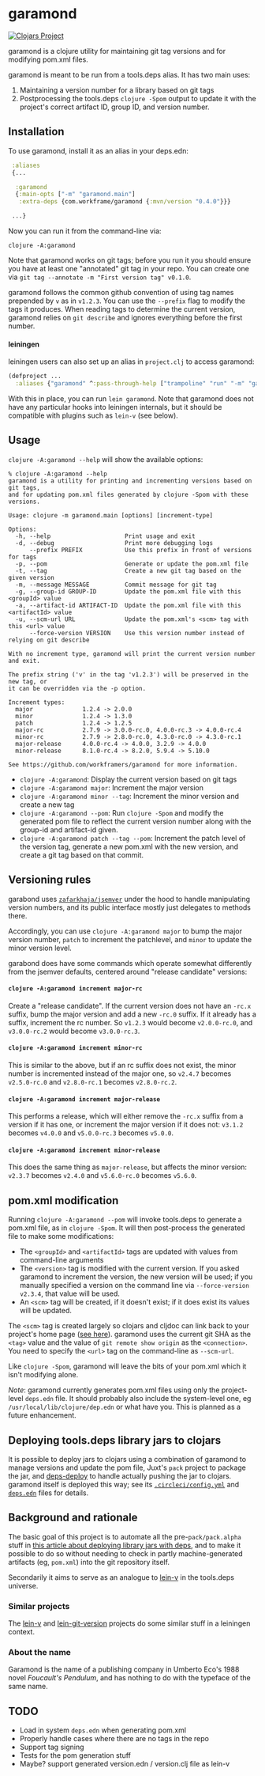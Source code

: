 # garamond

[![Clojars Project](https://img.shields.io/clojars/v/com.workframe/garamond.svg)](https://clojars.org/com.workframe/garamond)

garamond is a clojure utility for maintaining git tag versions and for
modifying pom.xml files.

garamond is meant to be run from a tools.deps alias. It has two main uses:

1. Maintaining a version number for a library based on git tags
2. Postprocessing the tools.deps `clojure -Spom` output to update it
   with the project's correct artifact ID, group ID, and version number.

## Installation

To use garamond, install it as an alias in your deps.edn:

```clojure
 :aliases
 {...

  :garamond
  {:main-opts ["-m" "garamond.main"]
   :extra-deps {com.workframe/garamond {:mvn/version "0.4.0"}}}

 ...}
```

Now you can run it from the command-line via:

`clojure -A:garamond`

Note that garamond works on git tags; before you run it you should ensure
you have at least one "annotated" git tag in your repo. You can create one
via `git tag --annotate -m "First version tag" v0.1.0`.

garamond follows the common github convention of using tag names
prepended by `v` as in `v1.2.3`. You can use the `--prefix` flag to
modify the tags it produces. When reading tags to determine the current
version, garamond relies on `git describe` and ignores everything before
the first number.

#### leiningen

leiningen users can also set up an alias in `project.clj` to access garamond:

```clojure
(defproject ...
  :aliases {"garamond" ^:pass-through-help ["trampoline" "run" "-m" "garamond.main"]})
```

With this in place, you can run `lein garamond`. Note that garamond does not
have any particular hooks into leiningen internals, but it should be compatible
with plugins such as `lein-v` (see below).

## Usage

`clojure -A:garamond --help` will show the available options:

```
% clojure -A:garamond --help
garamond is a utility for printing and incrementing versions based on git tags,
and for updating pom.xml files generated by clojure -Spom with these versions.

Usage: clojure -m garamond.main [options] [increment-type]

Options:
  -h, --help                     Print usage and exit
  -d, --debug                    Print more debugging logs
      --prefix PREFIX            Use this prefix in front of versions for tags
  -p, --pom                      Generate or update the pom.xml file
  -t, --tag                      Create a new git tag based on the given version
  -m, --message MESSAGE          Commit message for git tag
  -g, --group-id GROUP-ID        Update the pom.xml file with this <groupId> value
  -a, --artifact-id ARTIFACT-ID  Update the pom.xml file with this <artifactId> value
  -u, --scm-url URL              Update the pom.xml's <scm> tag with this <url> value
      --force-version VERSION    Use this version number instead of relying on git describe

With no increment type, garamond will print the current version number and exit.

The prefix string ('v' in the tag 'v1.2.3') will be preserved in the new tag, or
it can be overridden via the -p option.

Increment types:
  major              1.2.4 -> 2.0.0
  minor              1.2.4 -> 1.3.0
  patch              1.2.4 -> 1.2.5
  major-rc           2.7.9 -> 3.0.0-rc.0, 4.0.0-rc.3 -> 4.0.0-rc.4
  minor-rc           2.7.9 -> 2.8.0-rc.0, 4.3.0-rc.0 -> 4.3.0-rc.1
  major-release      4.0.0-rc.4 -> 4.0.0, 3.2.9 -> 4.0.0
  minor-release      8.1.0-rc.4 -> 8.2.0, 5.9.4 -> 5.10.0

See https://github.com/workframers/garamond for more information.
```

* `clojure -A:garamond`: Display the current version based on git tags
* `clojure -A:garamond major`: Increment the major version
* `clojure -A:garamond minor --tag`: Increment the minor version and create a new tag
* `clojure -A:garamond --pom`: Run `clojure -Spom` and modify the generated pom file
  to reflect the current version number along with the group-id and artifact-id given.
* `clojure -A:garamond patch --tag --pom`: Increment the patch level of the
  version tag, generate a new pom.xml with the new version, and create a git tag
  based on that commit.

## Versioning rules

garabond uses [`zafarkhaja/jsemver`](https://github.com/zafarkhaja/jsemver)
under the hood to handle manipulating version numbers, and its public
interface mostly just delegates to methods there.

Accordingly, you can use `clojure -A:garamond major` to bump the major
version number, `patch` to increment the patchlevel, and `minor` to
update the minor version level.

garabond does have some commands which operate somewhat differently from
the jsemver defaults, centered around "release candidate" versions:

#### `clojure -A:garamond increment major-rc`

Create a "release candidate". If the current version does not have an
`-rc.x` suffix, bump the major version and add a new `-rc.0` suffix.
If it already has a suffix, increment the rc number. So `v1.2.3` would
become `v2.0.0-rc.0`, and `v3.0.0-rc.2` would become `v3.0.0-rc.3`.

#### `clojure -A:garamond increment minor-rc`

This is similar to the above, but if an rc suffix does not exist, the
minor number is incremented instead of the major one, so `v2.4.7`
becomes `v2.5.0-rc.0` and `v2.8.0-rc.1` becomes  `v2.8.0-rc.2`.

#### `clojure -A:garamond increment major-release`

This performs a release, which will either remove the `-rc.x` suffix
from a version if it has one, or increment the major version if it does
not: `v3.1.2` becomes `v4.0.0` and `v5.0.0-rc.3` becomes `v5.0.0`.

#### `clojure -A:garamond increment minor-release`

This does the same thing as `major-release`, but affects the minor version:
`v2.3.7` becomes `v2.4.0` and `v5.6.0-rc.0` becomes `v5.6.0`.

## pom.xml modification

Running `clojure -A:garamond --pom` will invoke tools.deps to generate a
pom.xml file, as in `clojure -Spom`. It will then post-process the generated
file to make some modifications:

- The `<groupId>` and `<artifactId>` tags are updated with values from
  command-line arguments
- The `<version>` tag is modified with the current version. If you asked
  garamond to increment the version, the new version will be used; if you
  manually specified a version on the command line via `--force-version v2.3.4`,
  that value will be used.
- An `<scm>` tag will be created, if it doesn't exist; if it does exist
  its values will be updated.

The `<scm>` tag is created largely so clojars and cljdoc can link back to
your project's home page
([see here](https://cljdoc.org/d/org.clojars.elarouss/cljdoc/0.1.0/doc/faq#how-do-i-set-scm-info-for-my-project)).
garamond uses the current git SHA as the `<tag>` value and the value of
`git remote show origin` as the `<connection>`. You need to specify the
`<url>` tag on the command-line as `--scm-url`.

Like `clojure -Spom`, garamond will leave the bits of your pom.xml which
it isn't modifying alone.

_Note_: garamond currently generates pom.xml files using only the project-level
`deps.edn` file. It should probably also include the system-level one, eg
`/usr/local/lib/clojure/dep.edn` or what have you. This is planned as a
future enhancement.

## Deploying tools.deps library jars to clojars

It is possible to deploy jars to clojars using a combination of garamond
to manage versions and update the pom file, Juxt's `pack` project to
package the jar, and [deps-deploy](https://github.com/slipset/deps-deploy)
to handle actually pushing the jar to clojars. garamond itself is deployed
this way; see its
[`.circleci/config.yml`](https://github.com/workframers/garamond/blob/8ac5566ee5495173141ebb6438593c8aba2f7def/.circleci/config.yml#L40-L62)
and [`deps.edn`](https://github.com/workframers/garamond/blob/8ac5566ee5495173141ebb6438593c8aba2f7def/deps.edn#L22-L29)
files for details.

## Background and rationale

The basic goal of this project is to automate all the pre-`pack/pack.alpha`
stuff in [this article about deploying library jars with
deps](https://juxt.pro/blog/posts/pack-maven.html), and to make it possible
to do so without needing to check in partly machine-generated artifacts
(eg, `pom.xml`) into the git repository itself.

Secondarily it aims to serve as an analogue to
[lein-v](https://github.com/roomkey/lein-v) in the tools.deps universe.

### Similar projects

The [lein-v](https://github.com/roomkey/lein-v) and
[lein-git-version](https://github.com/arrdem/lein-git-version) projects
do some similar stuff in a leiningen context.

### About the name

Garamond is the name of a publishing company in Umberto Eco's 1988 novel
_Foucault's Pendulum_, and has nothing to do with the typeface of the same name.

## TODO

- Load in system `deps.edn` when generating pom.xml
- Properly handle cases where there are no tags in the repo
- Support tag signing
- Tests for the pom generation stuff
- Maybe? support generated version.edn / version.clj file as lein-v
